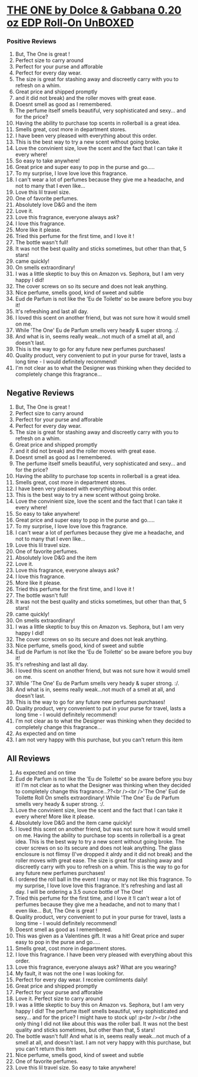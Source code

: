 # [THE ONE by Dolce &amp; Gabbana 0.20 oz EDP Roll-On UnBOXED](https://products.checkmycream.com/products/THE-ONE-by-Dolce-and-Gabbana-0.20-oz-EDP-Roll-On-UnBOXED.html)

### Positive Reviews

<ol>
      <li>But, The One is great !</li>
      <li>Perfect size to carry around</li>
      <li>Perfect for your purse and afforable</li>
      <li>Perfect for every day wear.</li>
      <li>The size is great for stashing away and discreetly carry with you to refresh on a whim.  </li>
      <li>Great price and shipped promptly</li>
      <li>and it did not break) and the roller moves with great ease.  </li>
      <li>Doesnt smell as good as I remembered.</li>
      <li>The perfume itself smells beautiful, very sophisticated and sexy... and for the price?</li>
      <li>Having the ability to purchase top scents in rollerball is a great idea.  </li>
      <li>Smells great, cost more in department stores.</li>
      <li>I have been very pleased with everything about this order.</li>
      <li>This is the best way to try a new scent without going broke.  </li>
      <li>Love the convinient size, love the scent and the fact that I can take it every where!</li>
      <li>So easy to take anywhere!</li>
      <li>Great price and super easy to pop in the purse and go.....</li>
      <li>To my surprise, I love love love this fragrance.</li>
      <li>I can&#x27;t wear a lot of perfumes because they give me a headache, and not to many that I even like...</li>
      <li>Love this lil travel size.  </li>
      <li>One of favorite perfumes.</li>
      <li>Absolutely love D&amp;G and the item</li>
      <li>Love it.</li>
      <li>Love this fragrance, everyone always ask?  </li>
      <li>I love this fragrance.  </li>
      <li>More like it please.</li>
      <li>Tried this perfume for the first time, and I love it !</li>
      <li>The bottle wasn&#x27;t full!  </li>
      <li>It was not the best quality and sticks sometimes, but other than that, 5 stars!</li>
      <li>came  quickly!</li>
      <li>On smells extraordinary!  </li>
      <li>I was a little skeptic to buy this on Amazon vs. Sephora, but I am very happy I did!</li>
      <li>The cover screws on so its secure and does not leak anything.</li>
      <li>Nice perfume, smells good, kind of sweet and subtle</li>
      <li>Eud de Parfum is not like the &#x27;Eu de Toilette&#x27; so be aware before you buy it!  </li>
      <li>It&#x27;s refreshing and last all day.</li>
      <li>I loved this scent on another friend, but was not sure how it would smell on me.  </li>
      <li>While &#x27;The One&#x27; Eu de Parfum smells very heady &amp; super strong. :/.</li>
      <li>And what is in, seems really weak...not much of a smell at all, and doesn&#x27;t last.</li>
      <li>This is the way to go for any future new perfumes purchases!</li>
      <li>Quality product, very convenient to put in your purse for travel, lasts a long time - I would definitely recommend!</li>
      <li>I&#x27;m not clear as to what the Designer was thinking when they decided to completely change this fragrance...</li>
</ol>


<h2>Negative Reviews</h2>
<ol>
<li> But, The One is great !</li>
<li> Perfect size to carry around</li>
<li> Perfect for your purse and afforable</li>
<li> Perfect for every day wear.</li>
<li> The size is great for stashing away and discreetly carry with you to refresh on a whim.  </li>
<li> Great price and shipped promptly</li>
<li> and it did not break) and the roller moves with great ease.  </li>
<li> Doesnt smell as good as I remembered.</li>
<li> The perfume itself smells beautiful, very sophisticated and sexy... and for the price?</li>
<li> Having the ability to purchase top scents in rollerball is a great idea.  </li>
<li> Smells great, cost more in department stores.</li>
<li> I have been very pleased with everything about this order.</li>
<li> This is the best way to try a new scent without going broke.  </li>
<li> Love the convinient size, love the scent and the fact that I can take it every where!</li>
<li> So easy to take anywhere!</li>
<li> Great price and super easy to pop in the purse and go.....</li>
<li> To my surprise, I love love love this fragrance.</li>
<li> I can&#x27;t wear a lot of perfumes because they give me a headache, and not to many that I even like...</li>
<li> Love this lil travel size.  </li>
<li> One of favorite perfumes.</li>
<li> Absolutely love D&amp;G and the item</li>
<li> Love it.</li>
<li> Love this fragrance, everyone always ask?  </li>
<li> I love this fragrance.  </li>
<li> More like it please.</li>
<li> Tried this perfume for the first time, and I love it !</li>
<li> The bottle wasn&#x27;t full!  </li>
<li> It was not the best quality and sticks sometimes, but other than that, 5 stars!</li>
<li> came  quickly!</li>
<li> On smells extraordinary!  </li>
<li> I was a little skeptic to buy this on Amazon vs. Sephora, but I am very happy I did!</li>
<li> The cover screws on so its secure and does not leak anything.</li>
<li> Nice perfume, smells good, kind of sweet and subtle</li>
<li> Eud de Parfum is not like the &#x27;Eu de Toilette&#x27; so be aware before you buy it!  </li>
<li> It&#x27;s refreshing and last all day.</li>
<li> I loved this scent on another friend, but was not sure how it would smell on me.  </li>
<li> While &#x27;The One&#x27; Eu de Parfum smells very heady &amp; super strong. :/.</li>
<li> And what is in, seems really weak...not much of a smell at all, and doesn&#x27;t last.</li>
<li> This is the way to go for any future new perfumes purchases!</li>
<li> Quality product, very convenient to put in your purse for travel, lasts a long time - I would definitely recommend!</li>
<li> I&#x27;m not clear as to what the Designer was thinking when they decided to completely change this fragrance...</li>
<li> As expected and on time</li>
<li> I am not very happy with this purchase, but you can&#x27;t return this item</li>
</ol>

<h2>All Reviews</h2>

<ol>
    <li> As expected and on time</li>
    <li> Eud de Parfum is not like the &#x27;Eu de Toilette&#x27; so be aware before you buy it!  I&#x27;m not clear as to what the Designer was thinking when they decided to completely change this fragrance...??&lt;br /&gt;&lt;br /&gt;&#x27;The One&#x27; Eud de Toilette Roll On smells extraordinary!  While &#x27;The One&#x27; Eu de Parfum smells very heady &amp; super strong. :/.</li>
    <li> Love the convinient size, love the scent and the fact that I can take it every where! More like it please.</li>
    <li> Absolutely love D&amp;G and the item came  quickly!</li>
    <li> I loved this scent on another friend, but was not sure how it would smell on me.  Having the ability to purchase top scents in rollerball is a great idea.  This is the best way to try a new scent without going broke.  The cover screws on so its secure and does not leak anything. The glass enclosure is not flimsy (I&#x27;ve dropped it alrdy and it did not break) and the roller moves with great ease.  The size is great for stashing away and discreetly carry with you to refresh on a whim.  This is the way to go for any future new perfumes purchases!</li>
    <li> I ordered the roll ball in the event I may or may not like this fragrance. To my surprise, I love love love this fragrance. It&#x27;s refreshing and last all day. I will be ordering a 3.5 ounce bottle of The One!</li>
    <li> Tried this perfume for the first time, and I love it !I can&#x27;t wear a lot of perfumes because they give me a headache, and not to many that I even like... But, The One is great !</li>
    <li> Quality product, very convenient to put in your purse for travel, lasts a long time - I would definitely recommend!</li>
    <li> Doesnt smell as good as I remembered.</li>
    <li> This was given as a Valentines gift. It was a hit! Great price and super easy to pop in the purse and go.....</li>
    <li> Smells great, cost more in department stores.</li>
    <li> I love this fragrance.  I have been very pleased with everything about this order.</li>
    <li> Love this fragrance, everyone always ask?  What are you wearing?</li>
    <li> My fault, it was not the one I was looking for.</li>
    <li> Perfect for every day wear. I receive comliments daily!</li>
    <li> Great price and shipped promptly</li>
    <li> Perfect for your purse and afforable</li>
    <li> Love it. Perfect size to carry around</li>
    <li> I was a little skeptic to buy this on Amazon vs. Sephora, but I am very happy I did! The perfume itself smells beautiful, very sophisticated and sexy... and for the price? I might have to stock up! :p&lt;br /&gt;&lt;br /&gt;the only thing I did not like about this was the roller ball. It was not the best quality and sticks sometimes, but other than that, 5 stars!</li>
    <li> The bottle wasn&#x27;t full!  And what is in, seems really weak...not much of a smell at all, and doesn&#x27;t last. I am not very happy with this purchase, but you can&#x27;t return this item</li>
    <li> Nice perfume, smells good, kind of sweet and subtle</li>
    <li> One of favorite perfumes.</li>
    <li> Love this lil travel size.  So easy to take anywhere!</li>
</ol>




